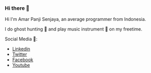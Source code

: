 ### Hi there 👋

Hi I'm Amar Panji Senjaya, an average programmer from Indonesia.

I do ghost hunting 👻 and play music instrument 🎸 on my freetime.


Social Media 🤳:
- [Linkedin](https://www.linkedin.com/in/amar-panji-senjaya-068026172)
- [Twitter](https://twitter.com/AmrPanjiSenjaya)
- [Facebook](https://web.facebook.com/kursi.roda.5473)
- [Youtube](https://www.youtube.com/@senjaya3433/videos)


